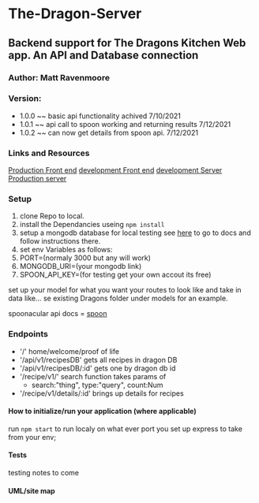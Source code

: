 # The-Dragon-Server

## Backend support for The Dragons Kitchen Web app. An API and Database connection

### Author: Matt Ravenmoore

### Version:

  - 1.0.0 ~~ basic api functionality achived 7/10/2021
  - 1.0.1 ~~ api call to spoon working and returning results 7/12/2021
  - 1.0.2 ~~ can now get details from spoon api. 7/12/2021


### Links and Resources

[Production Front end](https://dragonkitchen.netlify.app/)
[development Front end](https://thedragonskitchen-dev.netlify.app/)
[development Server](https://dragons-server-dev.herokuapp.com/)
[Production server](https://the-dragons-server.herokuapp.com/)

### Setup

1. clone Repo to local.
1. install the Dependancies useing `npm install`
1. setup a mongodb database for local testing see [here](https://docs.mongodb.com/manual/installation/) to go to docs and follow instructions there.
1. set env Variables as follows:
  1. PORT=(normaly 3000 but any will work)
  1. MONGODB_URI=(your mongodb link)
  1. SPOON_API_KEY=(for testing get your own accout its free)

set up your model for what you want your routes to look like and take in data like... se existing Dragons folder under models for an example.

spoonacular api docs  = [spoon](https://spoonacular.com/food-api)

### Endpoints

- '/'  home/welcome/proof of life
- '/api/v1/recipesDB'  gets all recipes in dragon DB
- '/api/v1/recipesDB/:id' gets one by dragon db id
- '/recipe/v1/' search function takes params of
    - search:"thing", type:"query", count:Num
- '/recipe/v1/details/:id' brings up details for recipes



#### How to initialize/run your application (where applicable)

run `npm start` to run localy on what ever port you set up express to take from your env;

#### Tests

testing notes to come

#### UML/site map
